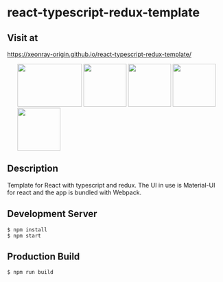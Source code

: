 

# react-typescript-redux-template

## Visit at

https://xeonray-origin.github.io/react-typescript-redux-template/

<ul>
  <img src="https://upload.wikimedia.org/wikipedia/commons/thumb/a/a7/React-icon.svg/512px-React-icon.svg.png" height="100px" width="150px" />
  <img src="https://img2.pngio.com/microsoft-delivers-typescript-30-angular-support-coming-soon-typescript-png-816_816.png" height="100px" width="100px" />
  <img src="https://material-ui.com/static/logo.png" height="100px" width="100px" />
  <img src="https://juststickers.in/wp-content/uploads/2018/08/redux-326x326.png" height="100px" width="100px" />
  <img src="https://raw.githubusercontent.com/webpack/media/master/logo/icon-square-big.png" height="100px" width="100px" />
</ul>


## Description

Template for React with typescript and redux. The UI in use is Material-UI for react and the app is bundled with Webpack.

## Development Server

```
$ npm install
$ npm start
```

## Production Build

```
$ npm run build
```
